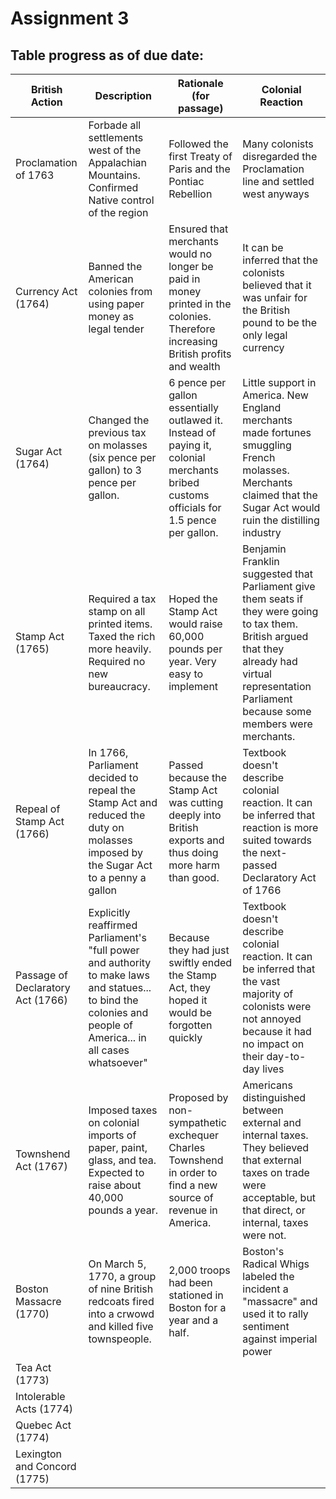 # Assignment 3

## Table progress as of due date:

British Action | Description | Rationale (for passage) | Colonial Reaction
--- | --- | --- | ---
Proclamation of 1763 | Forbade all settlements west of the Appalachian Mountains. Confirmed Native control of the region | Followed the first Treaty of Paris and the Pontiac Rebellion | Many colonists disregarded the Proclamation line and settled west anyways
Currency Act (1764) | Banned the American colonies from using paper money as legal tender | Ensured that merchants would no longer be paid in money printed in the colonies. Therefore increasing British profits and wealth | It can be inferred that the colonists believed that it was unfair for the British pound to be the only legal currency
Sugar Act (1764) | Changed the previous tax on molasses (six pence per gallon) to 3 pence per gallon. | 6 pence per gallon essentially outlawed it. Instead of paying it, colonial merchants bribed customs officials for 1.5 pence per gallon. | Little support in America. New England merchants made fortunes smuggling French molasses. Merchants claimed that the Sugar Act would ruin the distilling industry
Stamp Act (1765) | Required a tax stamp on all printed items. Taxed the rich more heavily. Required no new bureaucracy. | Hoped the Stamp Act would raise 60,000 pounds per year. Very easy to implement | Benjamin Franklin suggested that Parliament give them seats if they were going to tax them. British argued that they already had virtual representation Parliament because some members were merchants.
Repeal of Stamp Act (1766) | In 1766, Parliament decided to repeal the Stamp Act and reduced the duty on molasses imposed by the Sugar Act to a penny a gallon | Passed because the Stamp Act was cutting deeply into British exports and thus doing more harm than good. | Textbook doesn't describe colonial reaction. It can be inferred that reaction is more suited towards the next-passed Declaratory Act of 1766
Passage of Declaratory Act (1766) | Explicitly reaffirmed Parliament's "full power and authority to make laws and statues... to bind the colonies and people of America... in all cases whatsoever" | Because they had just swiftly ended the Stamp Act, they hoped it would be forgotten quickly | Textbook doesn't describe colonial reaction. It can be inferred that the vast majority of colonists were not annoyed because it had no impact on their day-to-day lives
Townshend Act (1767) | Imposed taxes on colonial imports of paper, paint, glass, and tea. Expected to raise about 40,000 pounds a year. | Proposed by non-sympathetic exchequer Charles Townshend in order to find a new source of revenue in America. | Americans distinguished between external and internal taxes. They believed that external taxes on trade were acceptable, but that direct, or internal, taxes were not.
Boston Massacre (1770) | On March 5, 1770, a group of nine British redcoats fired into a crwowd and killed five townspeople. | 2,000 troops had been stationed in Boston for a year and a half. | Boston's Radical Whigs labeled the incident a "massacre" and used it to rally sentiment against imperial power
Tea Act (1773) | | |
Intolerable Acts (1774) | | |
Quebec Act (1774) | | |
Lexington and Concord (1775) | | |

